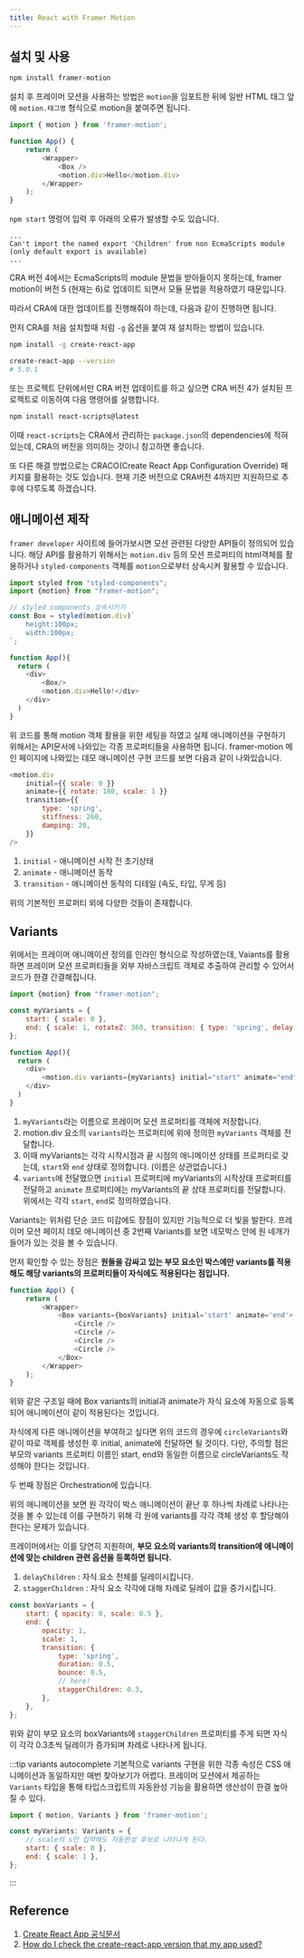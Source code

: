 ```yaml
---
title: React with Framer Motion
---
```


## 설치 및 사용

```sh
npm install framer-motion
```

설치 후 프레이머 모션을 사용하는 방법은 `motion`을 임포트한 뒤에 일반 HTML 태그 앞에 `motion.태그명` 형식으로 motion을 붙여주면 됩니다.

```javascript
import { motion } from 'framer-motion';

function App() {
    return (
        <Wrapper>
            <Box />
            <motion.div>Hello</motion.div>
        </Wrapper>
    );
}
```

`npm start` 명령어 입력 후 아래의 오류가 발생할 수도 있습니다.

```text
...
Can't import the named export 'Children' from non EcmaScripts module (only default export is available)
...
```

CRA 버전 4에서는 EcmaScripts의 module 문법을 받아들이지 못하는데, framer motion이 버전 5 (현재는 6)로 업데이트 되면서 모듈 문법을 적용하였기 때문입니다.

따라서 CRA에 대한 업데이트를 진행해줘야 하는데, 다음과 같이 진행하면 됩니다.

먼저 CRA를 처음 설치할때 처럼 `-g` 옵션을 붙여 재 설치하는 방법이 있습니다.

```sh
npm install -g create-react-app

create-react-app --version
# 5.0.1
```

또는 프로젝트 단위에서만 CRA 버전 업데이트를 하고 싶으면 CRA 버전 4가 설치된 프로젝트로 이동하여 다음 명령어를 실행합니다.

```sh
npm install react-scripts@latest
```

이때 `react-scripts`는 CRA에서 관리하는 `package.json`의 dependencies에 적혀 있는데, CRA의 버전을 의미하는 것이니 참고하면 좋습니다.

또 다른 해결 방법으로는 CRACO(Create React App Configuration Override) 패키지를 활용하는 것도 있습니다. 현재 기준 버전으로 CRA버전 4까지만 지원하므로 추후에 다루도록 하겠습니다.

## 애니메이션 제작

`framer developer` 사이트에 들어가보시면 모션 관련된 다양한 API들이 정의되어 있습니다. 해당 API를 활용하기 위해서는 `motion.div` 등의 모션 프로퍼티의 html객체를 활용하거나 `styled-components` 객체를 `motion`으로부터 상속시켜 활용할 수 있습니다.

```javascript
import styled from "styled-components";
import {motion} from "framer-motion";

// styled components 상속시키기
const Box = styled(motion.div)`
	height:100px;
	width:100px;
`;

function App(){
  return (
    <div>
    	<Box/>
    	<motion.div>Hello!</div>
    </div>
  )
}
```

위 코드를 통해 motion 객체 활용을 위한 세팅을 하였고 실제 애니메이션을 구현하기 위해서는 API문서에 나와있는 각종 프로퍼티들을 사용하면 됩니다. framer-motion 메인 페이지에 나와있는 데모 애니메이션 구현 코드를 보면 다음과 같이 나와있습니다.

```javascript
<motion.div
    initial={{ scale: 0 }}
    animate={{ rotate: 180, scale: 1 }}
    transition={{
        type: 'spring',
        stiffness: 260,
        damping: 20,
    }}
/>
```

1. `initial` - 애니메이션 시작 전 초기상태
2. `animate` - 애니메이션 동작
3. `transition` - 애니메이션 동작의 디테일 (속도, 타입, 무게 등)

위의 기본적인 프로퍼티 외에 다양한 것들이 존재합니다.

## Variants

위에서는 프레이머 애니메이션 정의를 인라인 형식으로 작성하였는데, Vaiants를 활용하면 프레이머 모션 프로퍼티들을 외부 자바스크립트 객체로 추출하여 관리할 수 있어서 코드가 한결 간결해집니다.

```javascript
import {motion} from "framer-motion";

const myVariants = {
    start: { scale: 0 },
    end: { scale: 1, rotateZ: 360, transition: { type: 'spring', delay: 1 } },
};

function App(){
  return (
    <div>
    	<motion.div variants={myVariants} initial="start" animate="end">Hello!</div>
    </div>
  )
}
```

1. `myVariants`라는 이름으로 프레이머 모션 프로퍼티를 객체에 저장합니다.
2. motion.div 요소의 `variants`라는 프로퍼티에 위에 정의한 `myVariants` 객체를 전달합니다.
3. 이때 myVariants는 각각 시작시점과 끝 시점의 애니메이션 상태를 프로퍼티로 갖는데, `start`와 `end` 상태로 정의합니다. (이름은 상관없습니다.)
4. `variants`에 전달했으면 `initial` 프로퍼티에 myVariants의 시작상태 프로퍼티를 전달하고 `animate` 프로퍼티에는 myVariants의 끝 상태 프로퍼티를 전달합니다. 위에서는 각각 `start`, `end`로 정의하였습니다.

Variants는 위처럼 단순 코드 미감에도 장점이 있지만 기능적으로 더 빛을 발한다. 프레이머 모션 페이지 데모 애니메이션 중 2번째 Variants를 보면 네모박스 안에 원 네개가 들어가 있는 것을 볼 수 있습니다.

먼저 확인할 수 있는 장점은 **원들을 감싸고 있는 부모 요소인 박스에만 variants를 적용해도 해당 variants의 프로퍼티들이 자식에도 적용된다는 점입니다.**

```javascript
function App() {
    return (
        <Wrapper>
            <Box variants={boxVariants} initial='start' animate='end'>
                <Circle />
                <Circle />
                <Circle />
                <Circle />
            </Box>
        </Wrapper>
    );
}
```

위와 같은 구조일 때에 Box variants의 initial과 animate가 자식 요소에 자동으로 등록되어 애니메이션이 같이 적용된다는 것입니다.

자식에게 다른 애니메이션을 부여하고 싶다면 위의 코드의 경우에 `circleVariants`와 같이 따로 객체를 생성한 후 initial, animate에 전달하면 될 것이다. 다만, 주의할 점은 부모의 variants 프로퍼티 이름인 start, end와 동일한 이름으로 circleVariants도 작성해야 한다는 것입니다.

두 번째 장점은 Orchestration에 있습니다.

위의 애니메이션을 보면 원 각각이 박스 애니메이션이 끝난 후 하나씩 차례로 나타나는 것을 볼 수 있는데 이를 구현하기 위해 각 원에 variants를 각각 객체 생성 후 할당해야 한다는 문제가 있습니다.

프레이머에서는 이를 당연히 지원하며, **부모 요소의 variants의 transition에 애니메이션에 맞는 children 관련 옵션을 등록하면 됩니다.**

1. `delayChildren` : 자식 요소 전체를 딜레이시킵니다.
2. `staggerChildren` : 자식 요소 각각에 대해 차례로 딜레이 값을 증가시킵니다.

```javascript
const boxVariants = {
    start: { opacity: 0, scale: 0.5 },
    end: {
        opacity: 1,
        scale: 1,
        transition: {
            type: 'spring',
            duration: 0.5,
            bounce: 0.5,
            // here!
            staggerChildren: 0.3,
        },
    },
};
```

위와 같이 부모 요소의 boxVariants에 `staggerChildren` 프로퍼티를 주게 되면 자식이 각각 0.3초씩 딜레이가 증가되며 차례로 나타나게 됩니다.

:::tip variants autocomplete
기본적으로 variants 구현을 위한 각종 속성은 CSS 애니메이션과 동일하지만 매번 찾아보기가 어렵다. 프레이머 모션에서 제공하는 `Variants` 타입을 통해 타입스크립트의 자동완성 기능을 활용하면 생산성이 한결 높아질 수 있다.

```javascript
import { motion, Variants } from 'framer-motion';

const myVariants: Variants = {
    // scale의 s만 입력해도 자동완성 후보로 나타나게 된다.
    start: { scale: 0 },
    end: { scale: 1 },
};
```

:::

## Reference

1. [Create React App 공식문서](https://create-react-app.dev/)
2. [How do I check the create-react-app version that my app used?](https://www.reddit.com/r/reactjs/comments/hm6fum/how_do_i_check_the_createreactapp_version_that_my/)
